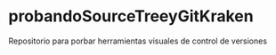 # probandoSourceTreeyGitKraken
Repositorio para porbar herramientas visuales de control de versiones
